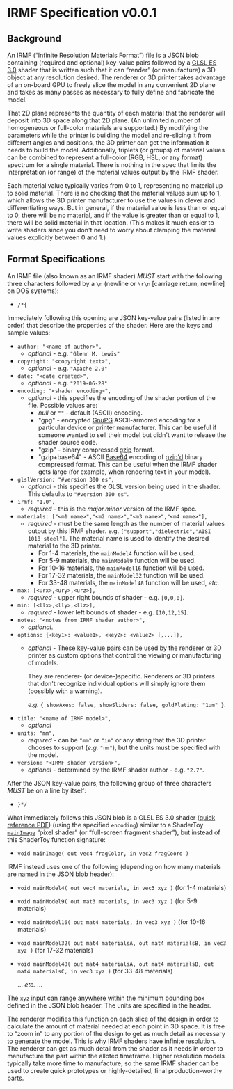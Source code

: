 # IRMF Specification v0.0.1

## Background

An IRMF (“Infinite Resolution Materials Format”) file is a JSON blob containing
(required and optional) key-value pairs followed by a [GLSL ES 3.0](https://en.wikipedia.org/wiki/OpenGL_ES#OpenGL_ES_3.0)
shader that is written such that it can “render” (or manufacture) a 3D object at
any resolution desired.
The renderer or 3D printer takes advantage of an on-board GPU to freely
slice the model in any convenient 2D plane and takes as many passes as necessary
to fully define and fabricate the model.

That 2D plane represents the quantity of each material
that the renderer will deposit into 3D space along that 2D plane.
(An unlimited number of homogeneous or full-color materials are supported.)
By modifying the parameters while the printer is building the model and
re-slicing it from different angles and positions, the 3D printer can get
the information it needs to build the model.
Additionally, triplets (or groups) of material values can be combined
to represent a full-color (RGB, HSL, or any format) spectrum for a single material.
There is nothing in the spec that limits the interpretation (or range) of
the material values output by the IRMF shader.

Each material value typically varies from 0 to 1, representing no material up
to solid material. There is no checking that the material values sum up to 1,
which allows the 3D printer manufacturer to use the values in clever and
differentiating ways. But in general, if the material value is less than or
equal to 0, there will be no material, and if the value is greater than
or equal to 1, there will be solid material in that location. (This makes it
much easier to write shaders since you don't need to worry about clamping
the material values explicitly between 0 and 1.)

## Format Specifications

An IRMF file (also known as an IRMF shader) *MUST* start with the following three
characters followed by a `\n` (newline or `\r\n` [carriage return, newline]
on DOS systems):

* `/*{`

Immediately following this opening are JSON key-value pairs
(listed in any order) that describe the properties of the shader.
Here are the keys and sample values:

* `author: "<name of author>",`
  * *optional* - e.g. `"Glenn M. Lewis"`
* `copyright: "<copyright text>",`
  * *optional* - e.g. `"Apache-2.0"`
* `date: "<date created>",`
  * *optional* - e.g. `"2019-06-28"`
* `encoding: "<shader encoding>",`
  * *optional* - this specifies the encoding of the shader portion of the file.
    Possible values are:
    * _null_ or `""` - default (ASCII) encoding.
    * "gpg" - encrypted [GnuPG](https://gnupg.org/) ASCII-armored encoding for a
      particular device or printer manufacturer. This can be useful if someone
      wanted to sell their model but didn't want to release the shader source code.
    * "gzip" - binary compressed [gzip](https://en.wikipedia.org/wiki/Gzip) format.
    * "gzip+base64" - ASCII [Base64](https://en.wikipedia.org/wiki/Base64) encoding
      of [gzip'd](https://en.wikipedia.org/wiki/Gzip) binary compressed format.
      This can be useful when the IRMF shader gets large (for example, when rendering
      text in your model).
* `glslVersion: "#version 300 es",`
  * *optional* - this specifies the GLSL version being used in the shader.
    This defaults to `"#version 300 es"`.
* `irmf: "1.0",`
  * *required* - this is the _major.minor_ version of the IRMF spec.
* `materials: ["<m1 name>","<m2 name>","<m3 name>","<m4 name>"],`
  * *required* - must be the same length as the number of material values
     output by this IRMF shader. e.g. `["support","dielectric","AISI 1018 steel"]`.
     The material name is used to identify the desired material to the 3D printer.
    * For 1-4 materials, the `mainModel4` function will be used.
    * For 5-9 materials, the `mainModel9` function will be used.
    * For 10-16 materials, the `mainModel16` function will be used.
    * For 17-32 materials, the `mainModel32` function will be used.
    * For 33-48 materials, the `mainModel48` function will be used, _etc_.
* `max: [<urx>,<ury>,<urz>],`
  * *required* - upper right bounds of shader - e.g. `[0,0,0]`.
* `min: [<llx>,<lly>,<llz>],`
  * *required* - lower left bounds of shader - e.g. `[10,12,15]`.
* `notes: "<notes from IRMF shader author>",`
  * *optional*.
* `options: {<key1>: <value1>, <key2>: <value2> [,...]},`
  * *optional* - These key-value pairs can be used by the renderer or 3D printer
    as custom options that control the viewing or manufacturing of models.

    They are renderer- (or device-)specific. Renderers or 3D printers that don't
    recognize individual options will simply ignore them (possibly with a warning).

    *e.g.* `{ showAxes: false, showSliders: false, goldPlating: "1um" }`.
* `title: "<name of IRMF model>",`
  * *optional*
* `units: "mm",`
  * *required* - can be `"mm"` or `"in"` or any string that the 3D printer chooses
    to support (*e.g.* `"nm"`), but the units must be specified with the model.
* `version: "<IRMF shader version>",`
  * *optional* - determined by the IRMF shader author - e.g. `"2.7"`.

After the JSON key-value pairs, the following group of three characters *MUST*
be on a line by itself:

* `}*/`

What immediately follows this JSON blob is a GLSL ES 3.0 shader
([quick reference PDF](https://www.khronos.org/files/opengles3-quick-reference-card.pdf))
(using the specified `encoding`) similar to a ShaderToy
[`mainImage`](https://www.shadertoy.com/howto)
“pixel shader” (or “full-screen fragment shader”), but instead of this
ShaderToy function signature:

* `void mainImage( out vec4 fragColor, in vec2 fragCoord )`

IRMF instead uses one of the following (depending on how many materials
are named in the JSON blob header):

* `void mainModel4( out vec4 materials, in vec3 xyz )`
  (for 1-4 materials)
* `void mainModel9( out mat3 materials, in vec3 xyz )`
  (for 5-9 materials)
* `void mainModel16( out mat4 materials, in vec3 xyz )`
  (for 10-16 materials)
* `void mainModel32( out mat4 materialsA, out mat4 materialsB, in vec3 xyz )`
  (for 17-32 materials)
* `void mainModel48( out mat4 materialsA, out mat4 materialsB, out mat4 materialsC, in vec3 xyz )`
  (for 33-48 materials)

  ... _etc._ ...

The `xyz` input can range anywhere within the minimum bounding box
defined in the JSON blob header. The units are specified in the
header.

The renderer modifies this function on each slice of the design in order
to calculate the amount of material needed at each point in 3D space. It is
free to “zoom in” to any portion of the design to get as much detail as
necessary to generate the model. This is why IRMF shaders have infinite
resolution. The renderer can get as much detail from the shader as it needs
in order to manufacture the part within the alloted timeframe. Higher
resolution models typically take more time to manufacture, so the same
IRMF shader can be used to create quick prototypes or highly-detailed,
final production-worthy parts.
